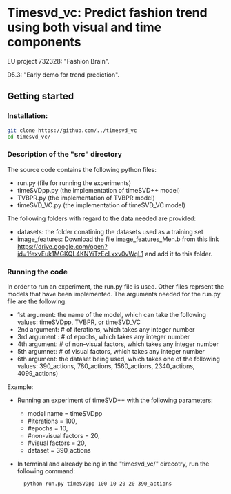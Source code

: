 # Timesvd_vc: Predict fashion trend using both visual and time components

EU project 732328: "Fashion Brain".

D5.3: "Early demo for trend prediction".

## Getting started

### Installation:

``` bash 
git clone https://github.com/../timesvd_vc
cd timesvd_vc/
```

### Description of the "src" directory

The source code contains the following python files:
 - run.py (file for running the experiments)
 - timeSVDpp.py (the implementation of timeSVD++ model)
 - TVBPR.py (the implementation of TVBPR model)
 - timeSVD_VC.py (the implementation of timeSVD_VC model)

The following folders with regard to the data needed are provided:
 - datasets: the folder conatining the datasets used as a training set
 - image_features: Download the file image_features_Men.b from this link https://drive.google.com/open?id=1fexvEuk1MGKQL4KNYiTzEcLxxv0vWqL1 and add it to this folder.
 

### Running the code 


In order to run an experiment, the run.py file is used. Other files reprsent the models that have been implemented.
The arguments needed for the run.py file are the following: 
 - 1st argument: the name of the model, which can take the following values: timeSVDpp, TVBPR, or timeSVD_VC
 - 2nd argument: # of iterations, which takes any integer number 
 - 3rd argument : # of epochs, which takes any integer number
 - 4th argument: # of non-visual factors, which takes any integer number
 - 5th argumnet: # of visual factors, which takes any integer number
 - 6th argument: the dataset being used, which takes one of the following values: 390_actions, 780_actions, 1560_actions, 2340_actions, 4099_actions) 

Example:
 - Running an experiment of timeSVD++ with the following parameters: 
	- model name = timeSVDpp
	- #iterations = 100, 
	- #epochs = 10, 
	- #non-visual factors = 20, 
	- #visual factors = 20,
	- dataset = 390_actions

 - In terminal and already being in the "timesvd_vc/" direcotry, run the following command:
    ``` bash 
      python run.py timeSVDpp 100 10 20 20 390_actions
    ```














